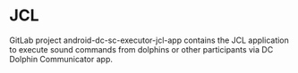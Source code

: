 # JCL #

GitLab project android-dc-sc-executor-jcl-app contains the JCL application to execute sound commands from dolphins
or other participants via DC Dolphin Communicator app.

